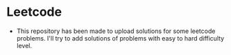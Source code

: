 # Leetcode
- This repository has been made to upload solutions for some leetcode problems. I'll try to add solutions of problems with easy to hard difficulty level.

